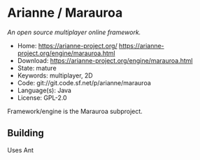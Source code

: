 # Arianne / Marauroa

_An open source multiplayer online framework._

- Home: https://arianne-project.org/ https://arianne-project.org/engine/marauroa.html
- Download: https://arianne-project.org/engine/marauroa.html
- State: mature
- Keywords: multiplayer, 2D
- Code: git://git.code.sf.net/p/arianne/marauroa
- Language(s): Java
- License: GPL-2.0

Framework/engine is the Marauroa subproject.

## Building

Uses Ant


